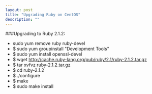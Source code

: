 ```yaml
---
layout: post
title: "Upgrading Ruby on CentOS"
description: ""
---
```


###Upgrading to Ruby 2.1.2:

>
* sudo yum remove ruby ruby-devel
* $ sudo yum groupinstall "Development Tools"
* $ sudo yum install openssl-devel
* $ wget http://cache.ruby-lang.org/pub/ruby/2.1/ruby-2.1.2.tar.gz
* $ tar xvfvz ruby-2.1.2.tar.gz
* $ cd ruby-2.1.2
* $ ./configure
* $ make
* $ sudo make install
